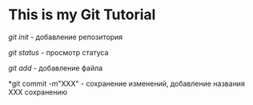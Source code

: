 # This is my Git Tutorial #

*git init* - добавление репозитория

*git status* - просмотр статуса

*git add* - добавление файла

*git commit -m"XXX" - сохранение изменений, добавление названия XXX сохранению

